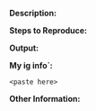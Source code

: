 <!-- 🚨 PLEASE READ 🚨

This issue tracker is for bug reports and feature requests for the Ginvoicing CLI.

- For support questions, see our support page: https://ginvoicing.com/support
- For feature requests, feel free to delete this template and just describe the feature.

-->

**Description:**
<!-- Please describe the problem you're having. -->



**Steps to Reproduce:**
<!--
If applicable, the best way to illustrate the bug is with an example repo.
Otherwise, please describe in detail how to replicate the issue.
-->



**Output:**
<!--
If applicable, please post the full output of the command that errored.
Remember to run commands with the --verbose flag for debug statements.
-->



**My ig info`:**
<!--
Post the output of running `gi info` (within your project, if applicable)
below. `gi info` is a CLI command that prints out environment information.
-->

```
<paste here>
```


**Other Information:**
<!--
e.g. stacktraces, related issues, suggestions how to fix, stackoverflow links,
forum links, etc
-->
